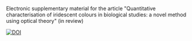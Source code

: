 Electronic supplementary material for the article "Quantitative characterisation of iridescent
colours in biological studies: a novel method using optical theory" (in review)

[![DOI](https://zenodo.org/badge/147222117.svg)](https://zenodo.org/badge/latestdoi/147222117)



